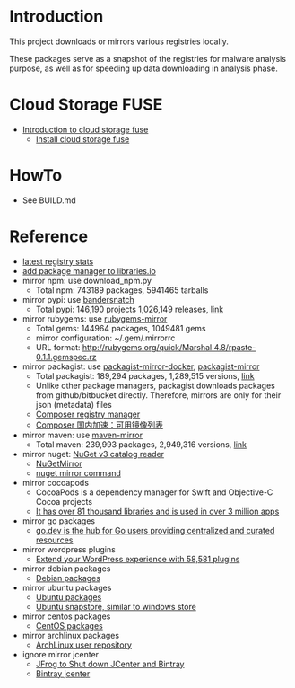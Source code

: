 # Introduction #

This project downloads or mirrors various registries locally.

These packages serve as a snapshot of the registries for malware analysis purpose, 
as well as for speeding up data downloading in analysis phase.


# Cloud Storage FUSE #

- [Introduction to cloud storage fuse](https://cloud.google.com/storage/docs/gcs-fuse)
    - [Install cloud storage fuse](https://github.com/GoogleCloudPlatform/gcsfuse/blob/master/docs/installing.md)


# HowTo #

- See BUILD.md


# Reference #

- [latest registry stats](http://www.modulecounts.com)
- [add package manager to libraries.io](https://github.com/librariesio/libraries.io/blob/ffbb032c53b3f8354d9245d67163869d97606c82/docs/add-a-package-manager.md)
- mirror npm: use download_npm.py
    - Total npm: 743189 packages, 5941465 tarballs
- mirror pypi: use [bandersnatch](https://pypi.org/project/bandersnatch/)
    - Total pypi: 146,190 projects 1,026,149 releases, [link](https://pypi.org)
- mirror rubygems: use [rubygems-mirror](https://github.com/rubygems/rubygems-mirror)
    - Total gems: 144964 packages, 1049481 gems
    - mirror configuration: ~/.gem/.mirrorrc
    - URL format: http://rubygems.org/quick/Marshal.4.8/rpaste-0.1.1.gemspec.rz
- mirror packagist: use [packagist-mirror-docker](https://github.com/Webysther/packagist-mirror-docker), [packagist-mirror](https://github.com/Webysther/packagist-mirror)
    - Total packagist: 189,294 packages, 1,289,515 versions, [link](https://packagist.org/statistics)
    - Unlike other package managers, packagist downloads packages from github/bitbucket directly. Therefore, mirrors are only for their json (metadata) files
    - [Composer registry manager](https://github.com/slince/composer-registry-manager)
    - [Composer 国内加速：可用镜像列表](https://learnku.com/php/wikis/30594)
- mirror maven: use [maven-mirror](https://maven.apache.org/guides/mini/guide-mirror-settings.html)
    - Total maven: 239,993 packages, 2,949,316 versions, [link](http://www.maven.org/#stats)
- mirror nuget: [NuGet v3 catalog reader](https://github.com/emgarten/NuGet.CatalogReader)
    - [NuGetMirror](https://www.nuget.org/packages/NuGetMirror/) 
    - [nuget mirror command](https://docs.microsoft.com/en-us/nuget/tools/cli-ref-mirror)
- mirror cocoapods
    - CocoaPods is a dependency manager for Swift and Objective-C Cocoa projects
    - [It has over 81 thousand libraries and is used in over 3 million apps](https://cocoapods.org/)
- mirror go packages
    - [go.dev is the hub for Go users providing centralized and curated resources](https://pkg.go.dev/)
- mirror wordpress plugins
    - [Extend your WordPress experience with 58,581 plugins](https://wordpress.org/plugins/)
- mirror debian packages
    - [Debian packages](https://www.debian.org/distrib/packages)
- mirror ubuntu packages
    - [Ubuntu packages](https://packages.ubuntu.com/)
    - [Ubuntu snapstore, similar to windows store](https://snapcraft.io/store)
- mirror centos packages
    - [CentOS packages](http://mirror.centos.org/centos/7/os/x86_64/Packages/)
- mirror archlinux packages
    - [ArchLinux user repository](https://aur.archlinux.org/)
- ignore mirror jcenter
    - [JFrog to Shut down JCenter and Bintray](https://www.infoq.com/news/2021/02/jfrog-jcenter-bintray-closure/)
    - [Bintray jcenter](https://bintray.com/bintray/jcenter)

